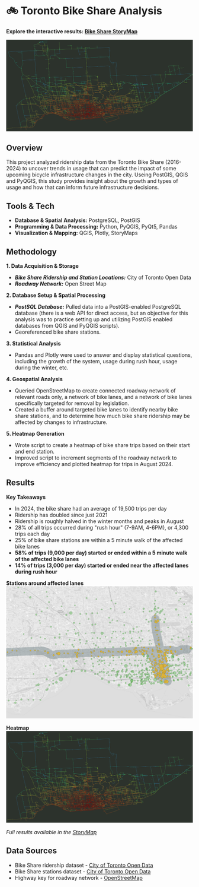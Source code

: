 # 🚲 Toronto Bike Share Analysis

**Explore the interactive results: [Bike Share StoryMap](https://storymaps.arcgis.com/stories/4fddcc01ca994ec2b854e4356dba56f2)**

![](results/maps/heatmap.png)

## Overview
This project analyzed ridership data from the Toronto Bike Share (2016-2024) to uncover trends in usage that can predict the impact of some upcoming bicycle infrastructure changes in the city. Useing PostGIS, QGIS and PyQGIS, this study provides insight about the growth and types of usage and how that can inform future infrastructure decisions. 

## Tools & Tech
- **Database & Spatial Analysis:** PostgreSQL, PostGIS
- **Programming & Data Processing:** Python, PyQGIS, PyQt5, Pandas
- **Visualization & Mapping:** QGIS, Plotly, StoryMaps

## Methodology
**1. Data Acquisition & Storage**
- ***Bike Share Ridership and Station Locations:*** City of Toronto Open Data
- ***Roadway Network:*** Open Street Map

**2. Database Setup & Spatial Processing**
- ***PostSQL Database:*** Pulled data into a PostGIS-enabled PostgreSQL database (there is a web API for direct access, but an objective for this analysis was to practice setting up and utilizing PostGIS enabled databases from QGIS and PyQGIS scripts).
- Georeferenced bike share stations.

**3. Statistical Analysis**
- Pandas and Plotly were used to answer and display statistical questions, including the growth of the system, usage during rush hour, usage during the winter, etc.

**4. Geospatial Analysis**
- Queried OpenStreetMap to create connected roadway network of relevant roads only, a network of bike lanes, and a network of bike lanes specifically targeted for removal by legislation.
- Created a buffer around targeted bike lanes to identify nearby bike share stations, and to determine how much bike share ridership may be affected by changes to infrastructure.

**5. Heatmap Generation**
- Wrote script to create a heatmap of bike share trips based on their start and end station.
- Improved script to increment segments of the roadway network to improve efficiency and plotted heatmap for trips in August 2024.

## Results
**Key Takeaways**
- In 2024, the bike share had an average of 19,500 trips per day
- Ridership has doubled since just 2021
- Ridership is roughly halved in the winter months and peaks in August
- 28% of all trips occurred during "rush hour" (7-9AM, 4-6PM), or 4,300 trips each day
- 25% of bike share stations are within a 5 minute walk of the affected bike lanes
- **58% of trips (9,000 per day) started or ended within a 5 minute walk of the affected bike lanes**
- **14% of trips (3,000 per day) started or ended near the affected lanes during rush hour**

**Stations around affected lanes**
![](/results/maps/to_bike_share_stations_400m.jpg)

**Heatmap**
![](results/maps/heatmap.png)

*Full results available in the [StoryMap](https://storymaps.arcgis.com/stories/4fddcc01ca994ec2b854e4356dba56f2)*

## Data Sources
- Bike Share ridership dataset - [City of Toronto Open Data](https://open.toronto.ca/dataset/bike-share-toronto-ridership-data/)
- Bike Share stations dataset - [City of Toronto Open Data](https://open.toronto.ca/dataset/bike-share-toronto/)
- Highway key for roadway network - [OpenStreetMap](https://www.openstreetmap.org/#map=12/43.7177/-79.3763)
